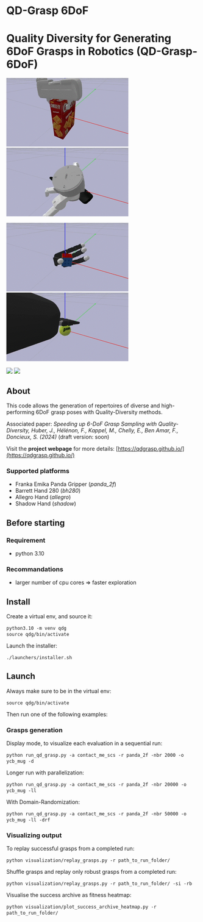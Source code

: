 # QD-Grasp 6DoF


# Quality Diversity for Generating 6DoF Grasps in Robotics (QD-Grasp-6DoF)

![](assets/panda_cracker_low_qual.gif)![](assets/barrett_spatula_low_qual.gif)

![](assets/allegro_cube_low_qual.gif)![](assets/shadow_tennis_low_qual.gif)

![](assets/exp_réelles_allegro_pd_1_low_qual.gif) ![](assets/exp_réelles_allegro_pd_2_low_qual.gif)

## About
This code allows the generation of repertoires of diverse and high-performing 6DoF grasp poses with Quality-Diversity methods.

Associated paper: *Speeding up 6-DoF Grasp Sampling with Quality-Diversity, Huber, J., Hélénon, F., Kappel, M., Chelly, E., Ben Amar, F., Doncieux, S. (2024)* (draft version: soon)

Visit the **project webpage** for more details: [https://qdgrasp.github.io/](https://qdgrasp.github.io/)


### Supported platforms

* Franka Emika Panda Gripper (*panda_2f*)
* Barrett Hand 280 (*bh280*) 
* Allegro Hand (*allegro*)
* Shadow Hand (*shadow*)


## Before starting

### Requirement

* python 3.10

### Recommandations

* larger number of cpu cores => faster exploration



## Install
Create a virtual env, and source it:
```
python3.10 -m venv qdg
source qdg/bin/activate
```
Launch the installer:
```
./launchers/installer.sh
```



## Launch
Always make sure to be in the virtual env:
```
source qdg/bin/activate
```

Then run one of the following examples:

### Grasps generation

Display mode, to visualize each evaluation in a sequential run: 
```
python run_qd_grasp.py -a contact_me_scs -r panda_2f -nbr 2000 -o ycb_mug -d
```

Longer run with parallelization:
```
python run_qd_grasp.py -a contact_me_scs -r panda_2f -nbr 20000 -o ycb_mug -ll
```

With Domain-Randomization:
```
python run_qd_grasp.py -a contact_me_scs -r panda_2f -nbr 50000 -o ycb_mug -ll -drf
```



### Visualizing output

To replay successful grasps from a completed run:
```
python visualization/replay_grasps.py -r path_to_run_folder/
```
Shuffle grasps and replay only robust grasps from a completed run:
```
python visualization/replay_grasps.py -r path_to_run_folder/ -si -rb
```
Visualise the success archive as fitness heatmap:
```
python visualization/plot_success_archive_heatmap.py -r path_to_run_folder/
```





